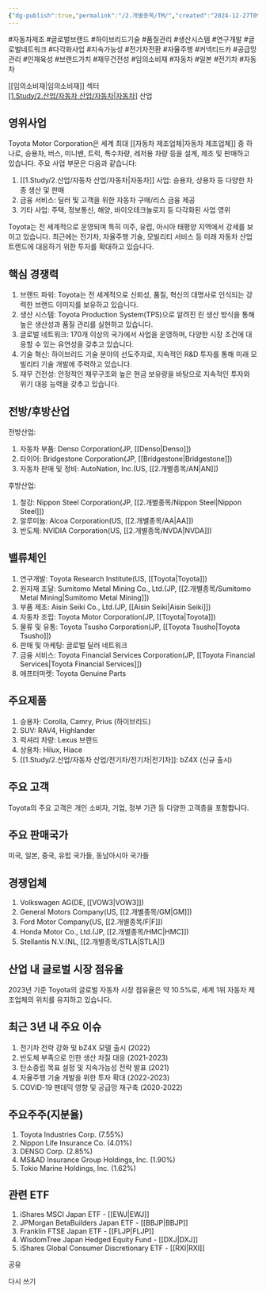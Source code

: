 ```yaml
---
{"dg-publish":true,"permalink":"/2.개별종목/TM/","created":"2024-12-27T09:49:40.938+09:00","updated":"2025-07-29T21:37:05.279+09:00"}
---
```


#자동차제조 #글로벌브랜드 #하이브리드기술 #품질관리 #생산시스템 #연구개발 #글로벌네트워크 #다각화사업 #지속가능성 #전기차전환 #자율주행 #커넥티드카 #공급망관리 #인재육성 #브랜드가치 #재무건전성 #임의소비재 #자동차 #일본 #전기차 #자동차 


[[임의소비재\|임의소비재]] 섹터  
[[1.Study/2.산업/자동차 산업/자동차\|자동차]](Automobiles) 산업

## 영위사업

Toyota Motor Corporation은 세계 최대 [[자동차 제조업체\|자동차 제조업체]] 중 하나로, 승용차, 버스, 미니밴, 트럭, 특수차량, 레저용 차량 등을 설계, 제조 및 판매하고 있습니다. 주요 사업 부문은 다음과 같습니다:

1. [[1.Study/2.산업/자동차 산업/자동차\|자동차]] 사업: 승용차, 상용차 등 다양한 차종 생산 및 판매
2. 금융 서비스: 딜러 및 고객을 위한 자동차 구매/리스 금융 제공
3. 기타 사업: 주택, 정보통신, 해양, 바이오테크놀로지 등 다각화된 사업 영위

Toyota는 전 세계적으로 운영되며 특히 미주, 유럽, 아시아 태평양 지역에서 강세를 보이고 있습니다. 최근에는 전기차, 자율주행 기술, 모빌리티 서비스 등 미래 자동차 산업 트렌드에 대응하기 위한 투자를 확대하고 있습니다.

## 핵심 경쟁력

1. 브랜드 파워: Toyota는 전 세계적으로 신뢰성, 품질, 혁신의 대명사로 인식되는 강력한 브랜드 이미지를 보유하고 있습니다.
2. 생산 시스템: Toyota Production System(TPS)으로 알려진 린 생산 방식을 통해 높은 생산성과 품질 관리를 실현하고 있습니다.
3. 글로벌 네트워크: 170개 이상의 국가에서 사업을 운영하며, 다양한 시장 조건에 대응할 수 있는 유연성을 갖추고 있습니다.
4. 기술 혁신: 하이브리드 기술 분야의 선도주자로, 지속적인 R&D 투자를 통해 미래 모빌리티 기술 개발에 주력하고 있습니다.
5. 재무 건전성: 안정적인 재무구조와 높은 현금 보유량을 바탕으로 지속적인 투자와 위기 대응 능력을 갖추고 있습니다.

## 전방/후방산업

전방산업:

1. 자동차 부품: Denso Corporation(JP, [[Denso\|Denso]])
2. 타이어: Bridgestone Corporation(JP, [[Bridgestone\|Bridgestone]])
3. 자동차 판매 및 정비: AutoNation, Inc.(US, [[2.개별종목/AN\|AN]])

후방산업:

1. 철강: Nippon Steel Corporation(JP, [[2.개별종목/Nippon Steel\|Nippon Steel]])
2. 알루미늄: Alcoa Corporation(US, [[2.개별종목/AA\|AA]])
3. 반도체: NVIDIA Corporation(US, [[2.개별종목/NVDA\|NVDA]])

## 밸류체인

1. 연구개발: Toyota Research Institute(US, [[Toyota\|Toyota]])
2. 원자재 조달: Sumitomo Metal Mining Co., Ltd.(JP, [[2.개별종목/Sumitomo Metal Mining\|Sumitomo Metal Mining]])
3. 부품 제조: Aisin Seiki Co., Ltd.(JP, [[Aisin Seiki\|Aisin Seiki]])
4. 자동차 조립: Toyota Motor Corporation(JP, [[Toyota\|Toyota]])
5. 물류 및 유통: Toyota Tsusho Corporation(JP, [[Toyota Tsusho\|Toyota Tsusho]])
6. 판매 및 마케팅: 글로벌 딜러 네트워크
7. 금융 서비스: Toyota Financial Services Corporation(JP, [[Toyota Financial Services\|Toyota Financial Services]])
8. 애프터마켓: Toyota Genuine Parts

## 주요제품

1. 승용차: Corolla, Camry, Prius (하이브리드)
2. SUV: RAV4, Highlander
3. 럭셔리 차량: Lexus 브랜드
4. 상용차: Hilux, Hiace
5. [[1.Study/2.산업/자동차 산업/전기차/전기차\|전기차]]: bZ4X (신규 출시)

## 주요 고객

Toyota의 주요 고객은 개인 소비자, 기업, 정부 기관 등 다양한 고객층을 포함합니다.

## 주요 판매국가

미국, 일본, 중국, 유럽 국가들, 동남아시아 국가들

## 경쟁업체

1. Volkswagen AG(DE, [[VOW3\|VOW3]])
2. General Motors Company(US, [[2.개별종목/GM\|GM]])
3. Ford Motor Company(US, [[2.개별종목/F\|F]])
4. Honda Motor Co., Ltd.(JP, [[2.개별종목/HMC\|HMC]])
5. Stellantis N.V.(NL, [[2.개별종목/STLA\|STLA]])

## 산업 내 글로벌 시장 점유율

2023년 기준 Toyota의 글로벌 자동차 시장 점유율은 약 10.5%로, 세계 1위 자동차 제조업체의 위치를 유지하고 있습니다.

## 최근 3년 내 주요 이슈

1. 전기차 전략 강화 및 bZ4X 모델 출시 (2022)
2. 반도체 부족으로 인한 생산 차질 대응 (2021-2023)
3. 탄소중립 목표 설정 및 지속가능성 전략 발표 (2021)
4. 자율주행 기술 개발을 위한 투자 확대 (2022-2023)
5. COVID-19 팬데믹 영향 및 공급망 재구축 (2020-2022)

## 주요주주(지분율)

1. Toyota Industries Corp. (7.55%)
2. Nippon Life Insurance Co. (4.01%)
3. DENSO Corp. (2.85%)
4. MS&AD Insurance Group Holdings, Inc. (1.90%)
5. Tokio Marine Holdings, Inc. (1.62%)

## 관련 ETF

1. iShares MSCI Japan ETF - [[EWJ\|EWJ]]
2. JPMorgan BetaBuilders Japan ETF - [[BBJP\|BBJP]]
3. Franklin FTSE Japan ETF - [[FLJP\|FLJP]]
4. WisdomTree Japan Hedged Equity Fund - [[DXJ\|DXJ]]
5. iShares Global Consumer Discretionary ETF - [[RXI\|RXI]]

공유

다시 쓰기
